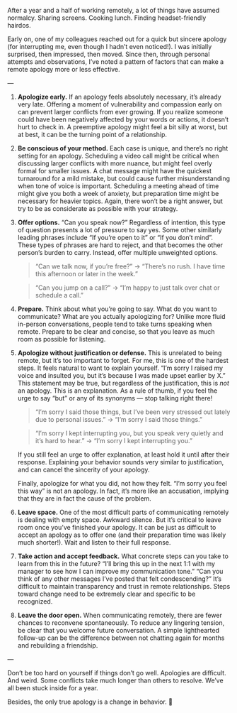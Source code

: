 After a year and a half of working remotely, a lot of things have assumed normalcy. Sharing screens. Cooking lunch. Finding headset-friendly hairdos.

Early on, one of my colleagues reached out for a quick but sincere apology (for interrupting me, even though I hadn’t even noticed!). I was initially surprised, then impressed, then moved. Since then, through personal attempts and observations, I’ve noted a pattern of factors that can make a remote apology more or less effective.

—

1. **Apologize early.** If an apology feels absolutely necessary, it’s already very late. Offering a moment of vulnerability and compassion early on can prevent larger conflicts from ever growing. If you realize someone could have been negatively affected by your words or actions, it doesn’t hurt to check in. A preemptive apology might feel a bit silly at worst, but at best, it can be the turning point of a relationship.

2. **Be conscious of your method.** Each case is unique, and there’s no right setting for an apology. Scheduling a video call might be critical when discussing larger conflicts with more nuance, but might feel overly formal for smaller issues. A chat message might have the quickest turnaround for a mild mistake, but could cause further misunderstanding when tone of voice is important. Scheduling a meeting ahead of time might give you both a week of anxiety, but preparation time might be necessary for heavier topics. Again, there won’t be a right answer, but try to be as considerate as possible with your strategy.

3. **Offer options.** “Can you speak now?” Regardless of intention, this type of question presents a lot of pressure to say yes. Some other similarly leading phrases include “If you’re open to it” or “If you don’t mind”. These types of phrases are hard to reject, and that becomes the other person’s burden to carry. Instead, offer multiple unweighted options.

   > “Can we talk now, if you’re free?” → “There’s no rush. I have time this afternoon or later in the week.”

   > “Can you jump on a call?” → “I’m happy to just talk over chat or schedule a call.”

4. **Prepare.** Think about what you’re going to say. What do you want to communicate? What are you actually apologizing for? Unlike more fluid in-person conversations, people tend to take turns speaking when remote. Prepare to be clear and concise, so that you leave as much room as possible for listening.

5. **Apologize without justification or defense.** This is unrelated to being remote, but it’s too important to forget. For me, this is one of the hardest steps. It feels natural to want to explain yourself. “I’m sorry I raised my voice and insulted you, but it’s because I was made upset earlier by X.” This statement may be true, but regardless of the justification, this is _not_ an apology. This is an explanation. As a rule of thumb, if you feel the urge to say “but” or any of its synonyms — stop talking right there!

   > “I’m sorry I said those things, but I’ve been very stressed out lately due to personal issues.” → “I’m sorry I said those things.”

   > “I’m sorry I kept interrupting you, but you speak very quietly and it’s hard to hear.” → “I’m sorry I kept interrupting you.”

   If you still feel an urge to offer explanation, at least hold it until after their response. Explaining your behavior sounds very similar to justification, and can cancel the sincerity of your apology.

   Finally, apologize for what you did, not how they felt. “I’m sorry you feel this way” is not an apology. In fact, it’s more like an accusation, implying that they are in fact the cause of the problem.

6. **Leave space.** One of the most difficult parts of communicating remotely is dealing with empty space. Awkward silence. But it’s critical to leave room once you’ve finished your apology. It can be just as difficult to accept an apology as to offer one (and their preparation time was likely much shorter!). Wait and listen to their full response.

7. **Take action and accept feedback.** What concrete steps can you take to learn from this in the future? “I’ll bring this up in the next 1:1 with my manager to see how I can improve my communication tone.” “Can you think of any other messages I’ve posted that felt condescending?” It’s difficult to maintain transparency and trust in remote relationships. Steps toward change need to be extremely clear and specific to be recognized.

8. **Leave the door open.** When communicating remotely, there are fewer chances to reconvene spontaneously. To reduce any lingering tension, be clear that you welcome future conversation. A simple lighthearted follow-up can be the difference between not chatting again for months and rebuilding a friendship.

—

Don’t be too hard on yourself if things don’t go well. Apologies are difficult. And weird. Some conflicts take much longer than others to resolve. We’ve all been stuck inside for a year.

Besides, the only true apology is a change in behavior. 🌸
